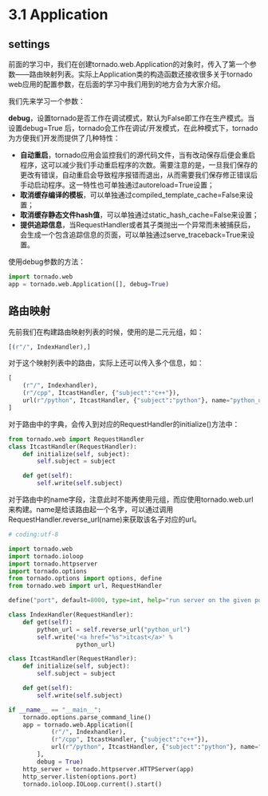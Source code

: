 # 3.1 Application

## settings

前面的学习中，我们在创建tornado.web.Application的对象时，传入了第一个参数——路由映射列表。实际上Application类的构造函数还接收很多关于tornado web应用的配置参数，在后面的学习中我们用到的地方会为大家介绍。

我们先来学习一个参数：

**debug**，设置tornado是否工作在调试模式，默认为False即工作在生产模式。当设置debug=True
后，tornado会工作在调试/开发模式，在此种模式下，tornado为方便我们开发而提供了几种特性：
+ **自动重启**，tornado应用会监控我们的源代码文件，当有改动保存后便会重启程序，这可以减少我们手动重启程序的次数。需要注意的是，一旦我们保存的更改有错误，自动重启会导致程序报错而退出，从而需要我们保存修正错误后手动启动程序。这一特性也可单独通过autoreload=True设置；
+ **取消缓存编译的模板**，可以单独通过compiled\_template\_cache=False来设置；
+ **取消缓存静态文件hash值**，可以单独通过static\_hash\_cache=False来设置；
+ **提供追踪信息**，当RequestHandler或者其子类抛出一个异常而未被捕获后，会生成一个包含追踪信息的页面，可以单独通过serve_traceback=True来设置。

使用debug参数的方法：
```python
import tornado.web
app = tornado.web.Application([], debug=True)
```

## 路由映射

先前我们在构建路由映射列表的时候，使用的是二元元组，如：
```python
[(r"/", IndexHandler),]
```
对于这个映射列表中的路由，实际上还可以传入多个信息，如：
```python
[
    (r"/", Indexhandler),
    (r"/cpp", ItcastHandler, {"subject":"c++"}),
    url(r"/python", ItcastHandler, {"subject":"python"}, name="python_url")
]
```
对于路由中的字典，会传入到对应的RequestHandler的initialize()方法中：
```python
from tornado.web import RequestHandler
class ItcastHandler(RequestHandler):
    def initialize(self, subject):
        self.subject = subject

    def get(self):
        self.write(self.subject)
```
对于路由中的name字段，注意此时不能再使用元组，而应使用tornado.web.url来构建。name是给该路由起一个名字，可以通过调用RequestHandler.reverse_url(name)来获取该名子对应的url。
```python
# coding:utf-8

import tornado.web
import tornado.ioloop
import tornado.httpserver
import tornado.options
from tornado.options import options, define
from tornado.web import url, RequestHandler

define("port", default=8000, type=int, help="run server on the given port.")

class IndexHandler(RequestHandler):
    def get(self):
        python_url = self.reverse_url("python_url")
        self.write('<a href="%s">itcast</a>' %
                   python_url)

class ItcastHandler(RequestHandler):
    def initialize(self, subject):
        self.subject = subject

    def get(self):
        self.write(self.subject)

if __name__ == "__main__":
    tornado.options.parse_command_line()
    app = tornado.web.Application([
            (r"/", Indexhandler),
            (r"/cpp", ItcastHandler, {"subject":"c++"}),
            url(r"/python", ItcastHandler, {"subject":"python"}, name="python_url")
        ],
        debug = True)
    http_server = tornado.httpserver.HTTPServer(app)
    http_server.listen(options.port)
    tornado.ioloop.IOLoop.current().start()
```